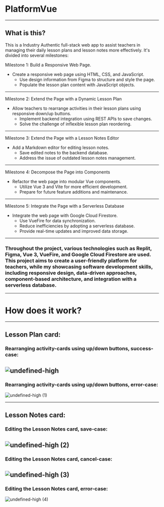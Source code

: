 # PlatformVue
------------------------------------------------------------
## What is this? 
This is a Industry Authentic full-stack web app to assist teachers in managing their daily lesson plans and lesson notes more effectively. 
It's divided into several milestones:


Milestone 1: Build a Responsive Web Page.
- Create a responsive web page using HTML, CSS, and JavaScript.
  - Use design information from Figma to structure and style the page.
  - Populate the lesson plan content with JavaScript objects.
--------------------------------------------------
Milestone 2: Extend the Page with a Dynamic Lesson Plan
- Allow teachers to rearrange activities in their lesson plans using responsive down/up buttons.
  - Implement backend integration using REST APIs to save changes.
  - Solve the challenge of inflexible lesson plan reordering.
--------------------------------------------------
Milestone 3: Extend the Page with a Lesson Notes Editor
- Add a Markdown editor for editing lesson notes.
  - Save edited notes to the backend database.
  - Address the issue of outdated lesson notes management.
--------------------------------------------------
Milestone 4: Decompose the Page into Components
- Refactor the web page into modular Vue components.
  - Utilize Vue 3 and Vite for more efficient development.
  - Prepare for future feature additions and maintenance.
--------------------------------------------------
Milestone 5: Integrate the Page with a Serverless Database
- Integrate the web page with Google Cloud Firestore.
  - Use VueFire for data synchronization.
  - Reduce inefficiencies by adopting a serverless database.
  - Provide real-time updates and improved data storage.
--------------------------------------------------
### Throughout the project, various technologies such as Replit, Figma, Vue 3, VueFire, and Google Cloud Firestore are used. This project aims to create a user-friendly platform for teachers, while my showcasing software development skills, including responsive design, data-driven approaches, component-based architecture, and integration with a serverless database.
--------------------------------------------------
# How does it work?
--------------------------------------------------
## Lesson Plan card: 
### Rearranging activity-cards using up/down buttons, success-case: 

![undefined-high](https://github.com/macleanl3vin/PlatformVue/assets/91438214/87122792-c6ca-4f98-9f3a-d58b3ea9ff1b)
--------------------------------------------------
### Rearranging activity-cards using up/down buttons, error-case:

![undefined-high (1)](https://github.com/macleanl3vin/PlatformVue/assets/91438214/70782fe8-7265-4b6f-9f7d-a0008bc32d50)

------------------------------------------------------------
## Lesson Notes card:
### Editing the Lesson Notes card, save-case: 
![undefined-high (2)](https://github.com/macleanl3vin/PlatformVue/assets/91438214/95803562-aa79-46dd-b122-3a180082f391)
------------------------------------------------------------
### Editing the Lesson Notes card, cancel-case:
![undefined-high (3)](https://github.com/macleanl3vin/PlatformVue/assets/91438214/b4638947-0540-4d36-a1e1-ba68346f0082)
------------------------------------------------------------
### Editing the Lesson Notes card, error-case:
![undefined-high (4)](https://github.com/macleanl3vin/PlatformVue/assets/91438214/b79aa524-ce59-4281-ab55-0ca5b41bdda6)
